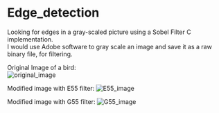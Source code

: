 # Edge_detection
Looking for edges in a gray-scaled picture using a Sobel Filter C implementation.</br>
I would use Adobe software to gray scale an image and save it as a raw binary file, for filtering.

Original Image of a bird:    
![original_image](https://s4.postimg.org/na2bvtap5/bird.jpg)

Modified image with E55 filter:
![E55_image](https://s4.postimg.org/ynov70l7t/E55.jpg)

Modified image with G55 filter:
![G55_image](https://s4.postimg.org/cpsed867d/G55.jpg)
